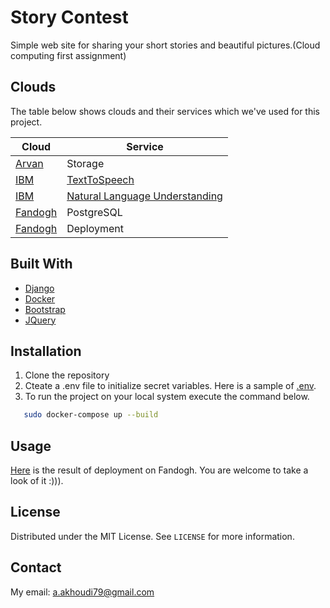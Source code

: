 
# Story Contest


Simple web site for sharing your short stories and beautiful pictures.(Cloud computing first assignment)

## Clouds

The table below shows clouds and their services which we've used for this project.

| Cloud      | Service |
| ----------- | ----------- |
| [Arvan](https://www.arvancloud.com/fa)   | Storage   |
| [IBM](https://cloud.ibm.com/)   | [TextToSpeech](https://cloud.ibm.com/apidocs/text-to-speech)   |
| [IBM](https://cloud.ibm.com/)   | [Natural Language Understanding]( https://cloud.ibm.com/apidocs/naturallanguage-understanding)   |
| [Fandogh](https://www.fandogh.cloud/)   |  PostgreSQL  |
| [Fandogh](https://www.fandogh.cloud/)   |  Deployment  |



## Built With


* [Django](https://www.djangoproject.com/)
* [Docker](https://www.docker.com/)
* [Bootstrap](https://getbootstrap.com)
* [JQuery](https://jquery.com)


## Installation

1. Clone the repository
2. Cteate a .env file to initialize secret variables. Here is a sample of [.env](https://github.com/AlirezaAK2000/story-contest/blob/master/.env.test).
3. To run the project on your local system execute the command below.
```sh
   sudo docker-compose up --build
   ```
## Usage

[Here](story-contest-alirezaak.fandogh.cloud/) is the result of deployment on Fandogh. You are welcome to take a look of it :))).



## License

Distributed under the MIT License. See `LICENSE` for more information.



## Contact

My email: a.akhoudi79@gmail.com



